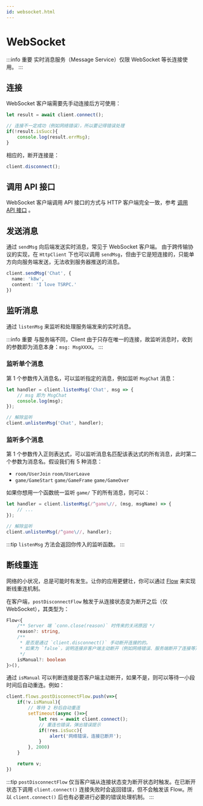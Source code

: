 ```yaml
---
id: websocket.html
---
```


# WebSocket

:::info 重要
实时消息服务（Message Service）仅限 WebSocket 等长连接使用。
:::

## 连接

WebSocket 客户端需要先手动连接后方可使用：
```ts
let result = await client.connect();

// 连接不一定成功（例如网络错误），所以要记得错误处理
if(!result.isSucc){
    console.log(result.errMsg);
}
```

相应的，断开连接是：
```ts
client.disconnect();
```

## 调用 API 接口

WebSocket 客户端调用 API 接口的方式与 HTTP 客户端完全一致，参考 [调用 API 接口](api.html) 。

## 发送消息

通过 `sendMsg` 向后端发送实时消息，常见于 WebSocket 客户端。
由于跨传输协议的实现，在 `HttpClient` 下也可以调用 `sendMsg`，但由于它是短连接的，只能单方向向服务端发送，无法收到服务器推送的消息。

```ts
client.sendMsg('Chat', {
  name: 'k8w',
  content: 'I love TSRPC.'
})
```

## 监听消息

通过 `listenMsg` 来监听和处理服务端发来的实时消息。

:::info 重要
与服务端不同，Client 由于只存在唯一的连接，故监听消息时，收到的参数即为消息本身：`msg: MsgXXXX`。
:::

### 监听单个消息

第 1 个参数传入消息名，可以监听指定的消息，例如监听 `MsgChat` 消息：

```ts
let handler = client.listenMsg('Chat', msg => {
    // msg 即为 MsgChat
    console.log(msg);
});

// 解除监听
client.unlistenMsg('Chat', handler);
```

### 监听多个消息

第 1 个参数传入正则表达式，可以监听消息名匹配该表达式的所有消息，此时第二个参数为消息名。假设我们有 5 种消息：

- `room/UserJoin` `room/UserLeave`
- `game/GameStart` `game/GameFrame` `game/GameOver`

如果你想用一个函数统一监听 `game/` 下的所有消息，则可以：

```ts
let handler = client.listenMsg(/^game\//, (msg, msgName) => {
    // ...
});

// 解除监听
client.unlistenMsg(/^game\//, handler);
```

:::tip
`listenMsg` 方法会返回你传入的监听函数。
:::

## 断线重连
网络的小状况，总是可能时有发生。让你的应用更健壮，你可以通过 [Flow](../flow/flow.html) 来实现断线重连机制。

在客户端，`postDisconnectFlow` 触发于从连接状态变为断开之后（仅 WebSocket），其类型为：
```ts
Flow<{
    /** Server 端 `conn.close(reason)` 时传来的关闭原因 */
    reason?: string,
    /**
     * 是否是通过 `client.disconnect()` 手动断开连接的的。
     * 如果为 `false`，说明连接非客户端主动断开（例如网络错误、服务端断开了连接等）。
     */
    isManual?: boolean
}>(),
```

通过 `isManual` 可以判断连接是否客户端主动断开，如果不是，则可以等待一小段时间后自动重连。例如：
```ts
client.flows.postDisconnectFlow.push(v=>{
    if(!v.isManual){
        // 等待 2 秒后自动重连
        setTimeout(async ()=>{
            let res = await client.connect();
            // 重连也错误，弹出错误提示
            if(!res.isSucc){
                alert('网络错误，连接已断开');
            }
        }, 2000)
    }

    return v;
})
```

:::tip
`postDisconnectFlow` 仅当客户端从连接状态变为断开状态时触发。在已断开状态下调用 `client.connect()` 连接失败时会返回错误，但不会触发该 Flow。所以 `client.connect()` 后也有必要进行必要的错误处理机制。
:::

